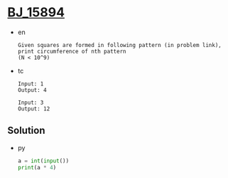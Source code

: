 # [BJ_15894](https://acmicpc.net/problem/15894)

* en

  ```en
  Given squares are formed in following pattern (in problem link), print circumference of nth pattern
  (N < 10^9)
  ```

* tc

  ```tc
  Input: 1
  Output: 4

  Input: 3
  Output: 12
  ```

## Solution

* py

  ```py
  a = int(input())
  print(a * 4)
  ```
